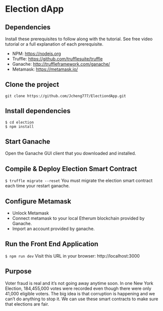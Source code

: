 # Election dApp

## Dependencies
Install these prerequisites to follow along with the tutorial. See free video tutorial or a full explanation of each prerequisite.
- NPM: https://nodejs.org
- Truffle: https://github.com/trufflesuite/truffle
- Ganache: http://truffleframework.com/ganache/
- Metamask: https://metamask.io/


## Clone the project
`git clone https://github.com/Jcheng777/ElectiondApp.git`

## Install dependencies
```
$ cd election
$ npm install
```
## Start Ganache
Open the Ganache GUI client that you downloaded and installed. 

## Compile & Deploy Election Smart Contract
`$ truffle migrate --reset`
You must migrate the election smart contract each time your restart ganache.

## Configure Metamask
- Unlock Metamask
- Connect metamask to your local Etherum blockchain provided by Ganache.
- Import an account provided by ganache.

## Run the Front End Application
`$ npm run dev`
Visit this URL in your browser: http://localhost:3000

## Purpose
Voter fraud is real and it’s not going away anytime soon. In one New York Election, 184,455,000 votes were recorded even though there were only 41,000 eligible voters. The big idea is that corruption is happening and we can’t do anything to stop it. We can use these smart contracts to make sure that elections are fair.
